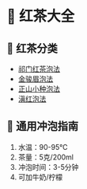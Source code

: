# 🍂 红茶大全

## 🎯 红茶分类
- [祁门红茶泡法](keemun.md)
- [金骏眉泡法](jinjunmei.md)
- [正山小种泡法](lapsang.md)
- [滇红泡法](dianhong.md)

## 📝 通用冲泡指南
1. 水温：90-95℃ 
2. 茶量：5克/200ml
3. 冲泡时间：3-5分钟
4. 可加牛奶/柠檬